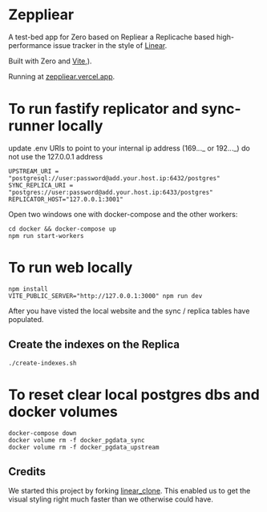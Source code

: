 # Zeppliear

A test-bed app for Zero based on Repliear a Replicache based high-performance issue tracker in the style of [Linear](https://linear.app/).

Built with Zero and [Vite](https://vitejs.dev/),).

Running at [zeppliear.vercel.app](https://zeppliear.vercel.app/).

# To run fastify replicator and sync-runner locally

update .env URIs to point to your internal ip address (169._._._ or 192._._._) do not use the 127.0.0.1 address

```
UPSTREAM_URI = "postgresql://user:password@add.your.host.ip:6432/postgres"
SYNC_REPLICA_URI = "postgres://user:password@add.your.host.ip:6433/postgres"
REPLICATOR_HOST="127.0.0.1:3001"
```

Open two windows one with docker-compose and the other workers:

```
cd docker && docker-compose up
npm run start-workers
```

# To run web locally

```
npm install
VITE_PUBLIC_SERVER="http://127.0.0.1:3000" npm run dev
```

After you have visted the local website and the sync / replica tables have populated.

## Create the indexes on the Replica

```
./create-indexes.sh
```

# To reset clear local postgres dbs and docker volumes

```
docker-compose down
docker volume rm -f docker_pgdata_sync
docker volume rm -f docker_pgdata_upstream
```

###

## Credits

We started this project by forking [linear_clone](https://github.com/tuan3w/linearapp_clone). This enabled us to get the visual styling right much faster than we otherwise could have.
